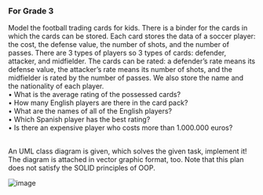 ### For Grade 3 
Model the football trading cards for kids. There is a binder for the cards in which the cards can be stored. Each card stores the data of a soccer player: the cost, the defense value, the number of shots, and the number of passes. There are 3 types of players so 3 types of cards: defender, attacker, and midfielder. The cards can be rated: a defender’s rate means its defense value, the attacker’s rate means its number of shots, and the midfielder is rated by the number of passes. We also store the name and the nationality of each player. 
<br>• What is the average rating of the possessed cards? 
<br>• How many English players are there in the card pack? 
<br>• What are the names of all of the English players? 
<br>• Which Spanish player has the best rating? 
<br>• Is there an expensive player who costs more than 1.000.000 euros? 

<br>An UML class diagram is given, which solves the given task, implement it! The diagram is attached in vector graphic format, too. Note that this plan does not satisfy the SOLID principles of OOP. 

![image](https://github.com/user-attachments/assets/14f75fe1-54d4-4742-89f9-25057b2fb22a)

